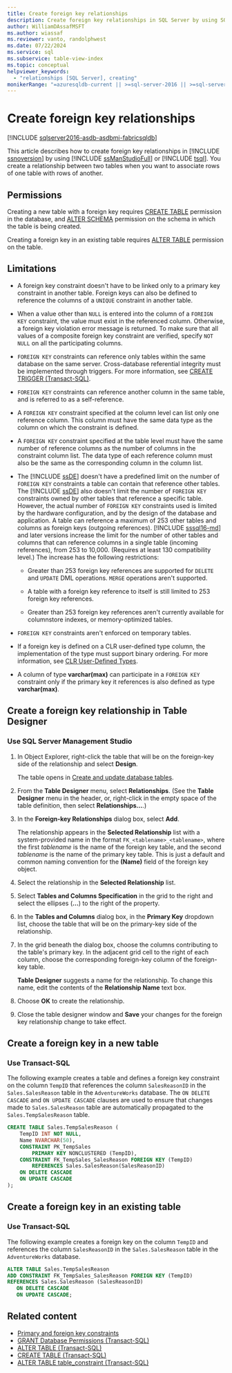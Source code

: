 ```yaml
---
title: Create foreign key relationships
description: Create foreign key relationships in SQL Server by using SQL Server Management Studio or Transact-SQL.
author: WilliamDAssafMSFT
ms.author: wiassaf
ms.reviewer: vanto, randolphwest
ms.date: 07/22/2024
ms.service: sql
ms.subservice: table-view-index
ms.topic: conceptual
helpviewer_keywords:
  - "relationships [SQL Server], creating"
monikerRange: "=azuresqldb-current || >=sql-server-2016 || >=sql-server-linux-2017 || =azuresqldb-mi-current ||=fabric"
---
```

# Create foreign key relationships

[!INCLUDE [sqlserver2016-asdb-asdbmi-fabricsqldb](../../includes/applies-to-version/sqlserver2016-asdb-asdbmi-fabricsqldb.md)]

This article describes how to create foreign key relationships in [!INCLUDE [ssnoversion](../../includes/ssnoversion-md.md)] by using [!INCLUDE [ssManStudioFull](../../includes/ssmanstudiofull-md.md)] or [!INCLUDE [tsql](../../includes/tsql-md.md)]. You create a relationship between two tables when you want to associate rows of one table with rows of another.

## Permissions

Creating a new table with a foreign key requires [CREATE TABLE](../../t-sql/statements/create-table-transact-sql.md) permission in the database, and [ALTER SCHEMA](../../t-sql/statements/alter-schema-transact-sql.md) permission on the schema in which the table is being created.

Creating a foreign key in an existing table requires [ALTER TABLE](../../t-sql/statements/alter-table-transact-sql.md) permission on the table.

## Limitations

- A foreign key constraint doesn't have to be linked only to a primary key constraint in another table. Foreign keys can also be defined to reference the columns of a `UNIQUE` constraint in another table.

- When a value other than `NULL` is entered into the column of a `FOREIGN KEY` constraint, the value must exist in the referenced column. Otherwise, a foreign key violation error message is returned. To make sure that all values of a composite foreign key constraint are verified, specify `NOT NULL` on all the participating columns.

- `FOREIGN KEY` constraints can reference only tables within the same database on the same server. Cross-database referential integrity must be implemented through triggers. For more information, see [CREATE TRIGGER (Transact-SQL)](../../t-sql/statements/create-trigger-transact-sql.md).

- `FOREIGN KEY` constraints can reference another column in the same table, and is referred to as a self-reference.

- A `FOREIGN KEY` constraint specified at the column level can list only one reference column. This column must have the same data type as the column on which the constraint is defined.

- A `FOREIGN KEY` constraint specified at the table level must have the same number of reference columns as the number of columns in the constraint column list. The data type of each reference column must also be the same as the corresponding column in the column list.

- The [!INCLUDE [ssDE](../../includes/ssde-md.md)] doesn't have a predefined limit on the number of `FOREIGN KEY` constraints a table can contain that reference other tables. The [!INCLUDE [ssDE](../../includes/ssde-md.md)] also doesn't limit the number of `FOREIGN KEY` constraints owned by other tables that reference a specific table. However, the actual number of `FOREIGN KEY` constraints used is limited by the hardware configuration, and by the design of the database and application. A table can reference a maximum of 253 other tables and columns as foreign keys (outgoing references). [!INCLUDE [sssql16-md](../../includes/sssql16-md.md)] and later versions increase the limit for the number of other tables and columns that can reference columns in a single table (incoming references), from 253 to 10,000. (Requires at least 130 compatibility level.) The increase has the following restrictions:

  - Greater than 253 foreign key references are supported for `DELETE` and `UPDATE` DML operations. `MERGE` operations aren't supported.

  - A table with a foreign key reference to itself is still limited to 253 foreign key references.

  - Greater than 253 foreign key references aren't currently available for columnstore indexes, or memory-optimized tables.

- `FOREIGN KEY` constraints aren't enforced on temporary tables.

- If a foreign key is defined on a CLR user-defined type column, the implementation of the type must support binary ordering. For more information, see [CLR User-Defined Types](../clr-integration-database-objects-user-defined-types/clr-user-defined-types.md).

- A column of type **varchar(max)** can participate in a `FOREIGN KEY` constraint only if the primary key it references is also defined as type **varchar(max)**.

## Create a foreign key relationship in Table Designer

### Use SQL Server Management Studio

1. In Object Explorer, right-click the table that will be on the foreign-key side of the relationship and select **Design**.

   The table opens in [Create and update database tables](../../ssms/visual-db-tools/design-tables-visual-database-tools.md).

1. From the **Table Designer** menu, select **Relationships**. (See the **Table Designer** menu in the header, or, right-click in the empty space of the table definition, then select **Relationships...**.)

1. In the **Foreign-key Relationships** dialog box, select **Add**.

   The relationship appears in the **Selected Relationship** list with a system-provided name in the format `FK_<tablename>_<tablename>`, where the first *tablename* is the name of the foreign key table, and the second *tablename* is the name of the primary key table. This is just a default and common naming convention for the **(Name)** field of the foreign key object.

1. Select the relationship in the **Selected Relationship** list.
1. Select **Tables and Columns Specification** in the grid to the right and select the ellipses (**...**) to the right of the property.
1. In the **Tables and Columns** dialog box, in the **Primary Key** dropdown list, choose the table that will be on the primary-key side of the relationship.

1. In the grid beneath the dialog box, choose the columns contributing to the table's primary key. In the adjacent grid cell to the right of each column, choose the corresponding foreign-key column of the foreign-key table.

   **Table Designer** suggests a name for the relationship. To change this name, edit the contents of the **Relationship Name** text box.

1. Choose **OK** to create the relationship.

1. Close the table designer window and **Save** your changes for the foreign key relationship change to take effect.

## Create a foreign key in a new table

### Use Transact-SQL

The following example creates a table and defines a foreign key constraint on the column `TempID` that references the column `SalesReasonID` in the `Sales.SalesReason` table in the `AdventureWorks` database. The `ON DELETE CASCADE` and `ON UPDATE CASCADE` clauses are used to ensure that changes made to `Sales.SalesReason` table are automatically propagated to the `Sales.TempSalesReason` table.

```sql
CREATE TABLE Sales.TempSalesReason (
    TempID INT NOT NULL,
    Name NVARCHAR(50),
    CONSTRAINT PK_TempSales
        PRIMARY KEY NONCLUSTERED (TempID),
    CONSTRAINT FK_TempSales_SalesReason FOREIGN KEY (TempID)
        REFERENCES Sales.SalesReason(SalesReasonID)
    ON DELETE CASCADE
    ON UPDATE CASCADE
);
```

## Create a foreign key in an existing table

### Use Transact-SQL

The following example creates a foreign key on the column `TempID` and references the column `SalesReasonID` in the `Sales.SalesReason` table in the `AdventureWorks` database.

```sql
ALTER TABLE Sales.TempSalesReason
ADD CONSTRAINT FK_TempSales_SalesReason FOREIGN KEY (TempID)
REFERENCES Sales.SalesReason (SalesReasonID)
   ON DELETE CASCADE
   ON UPDATE CASCADE;
```

## Related content

- [Primary and foreign key constraints](primary-and-foreign-key-constraints.md)
- [GRANT Database Permissions (Transact-SQL)](../../t-sql/statements/grant-database-permissions-transact-sql.md)
- [ALTER TABLE (Transact-SQL)](../../t-sql/statements/alter-table-transact-sql.md)
- [CREATE TABLE (Transact-SQL)](../../t-sql/statements/create-table-transact-sql.md)
- [ALTER TABLE table_constraint (Transact-SQL)](../../t-sql/statements/alter-table-table-constraint-transact-sql.md)

